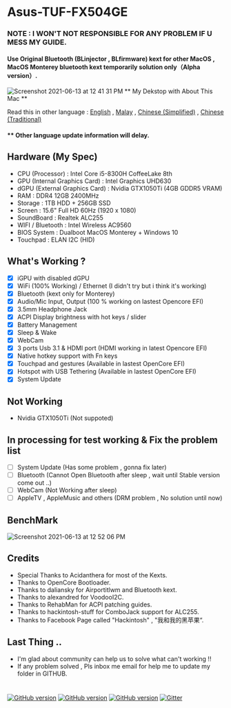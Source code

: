 # Asus-TUF-FX504GE
### NOTE : I WON'T NOT RESPONSIBLE FOR ANY PROBLEM IF U MESS MY GUIDE.
#### Use Original Bluetooth (BLinjector , BLfirmware) kext for other MacOS , MacOS Monterey bluetooth kext temporarily solution only（Alpha version）.

![Screenshot 2021-06-13 at 12 41 31 PM](https://user-images.githubusercontent.com/85815874/121795795-971d7800-cc46-11eb-9afa-556592a81087.png)
                                      ** My Dekstop with About This Mac **
                                      
Read this  in other language : [English](README.md) , [Malay](https://github.com/wilsomwong/Asus-TUF-FX504GE-Hackintosh/blob/main/MacOS%20Monterey/README/README_mly.md) , [Chinese (Simplified)](https://github.com/wilsomwong/Asus-TUF-FX504GE-Hackintosh/blob/main/MacOS%20Monterey/README/README_zh_cn.md) , [Chinese (Traditional)](https://github.com/wilsomwong/Asus-TUF-FX504GE-Hackintosh/blob/main/MacOS%20Monterey/README/README_zh_tw.md)
#### ** Other language update information will delay.

## Hardware (My Spec)
- CPU (Processor) : Intel Core i5-8300H CoffeeLake 8th
- GPU (Internal Graphics Card) : Intel Graphics UHD630
- dGPU (External Graphics Card) : Nvidia GTX1050Ti (4GB GDDR5 VRAM)
- RAM : DDR4 12GB 2400MHz
- Storage : 1TB HDD + 256GB SSD
- Screen : 15.6" Full HD 60Hz (1920 x 1080) 
- SoundBoard : Realtek ALC255
- WIFI / Bluetooth : Intel Wireless AC9560
- BIOS System : Dualboot MacOS Monterey + Windows 10
- Touchpad : ELAN I2C (HID)

## What's Working ?
- [x] iGPU with disabled dGPU
- [x] WiFi (100% Working) / Ethernet (I didn't try but i think it's working)
- [x] Bluetooth (kext only for Monterey)
- [x] Audio/Mic Input, Output (100 % working on lastest Opencore EFI)
- [x] 3.5mm Headphone Jack 
- [x] ACPI Display brightness with hot keys / slider
- [x] Battery Management
- [x] Sleep & Wake 
- [x] WebCam 
- [x] 3 ports Usb 3.1 & HDMI port (HDMI working in latest Opencore EFI)
- [x] Native hotkey support with Fn keys
- [x] Touchpad and gestures (Available in lastest OpenCore EFI) 
- [x] Hotspot with USB Tethering (Available in lastest OpenCore EFI) 
- [x] System Update 

## Not Working
- Nvidia GTX1050Ti (Not suppoted)

## In processing for test working & Fix the problem list 
- [ ] System Update (Has some problem , gonna fix later)
- [ ] Bluetooth (Cannot Open Bluetooth after sleep , wait until Stable version come out ..)
- [ ] WebCam (Not Working after sleep)
- [ ] AppleTV , AppleMusic and others (DRM problem , No solution until now)

## BenchMark
![Screenshot 2021-06-13 at 12 52 06 PM](https://user-images.githubusercontent.com/85815874/121795848-0f843900-cc47-11eb-8b66-eff358a82c7d.png)

## Credits
- Special Thanks to Acidanthera for most of the Kexts.
- Thanks to OpenCore Bootloader.
- Thanks to daliansky for Airportitlwm and Bluetooth kext.
- Thanks to alexandred for VoodooI2C.
- Thanks to RehabMan for ACPI patching guides.
- Thanks to hackintosh-stuff for ComboJack support for ALC255.
- Thanks to Facebook Page called "Hackintosh" , "我和我的黑苹果“.

## Last Thing ..
- I'm glad about community can help us to solve what can't working !! 
- If any problem solved , Pls inbox me email for help me to update my folder in GITHUB.
#
[![GitHub version](https://img.shields.io/badge/OpenCore-0.7.0(Monterey)-brightgreen)](https://github.com/wilsomwong/Asus-TUF-FX504GE-Hackintosh/tree/main/MacOS%20Monterey/OpenCore%207.0%20EFI)
[![GitHub version](https://img.shields.io/badge/OpenCore-0.7.1(Monterey)-brightgreen)](https://github.com/wilsomwong/Asus-TUF-FX504GE-Hackintosh/tree/main/MacOS%20Monterey/OpenCore%207.1%20EFI)
[![GitHub version](https://img.shields.io/badge/OpenCore-0.8.3(Ventura)-brightgreen)](https://github.com/wilsomwong/Asus-TUF-FX504GE-Hackintosh/tree/main/MacOS%20Ventura)
[![Gitter](https://badges.gitter.im/Hackintosh-for-Asus-TUF-FX504/community.svg)](https://gitter.im/Hackintosh-for-Asus-TUF-FX504/community?utm_source=badge&utm_medium=badge&utm_campaign=pr-badge)
